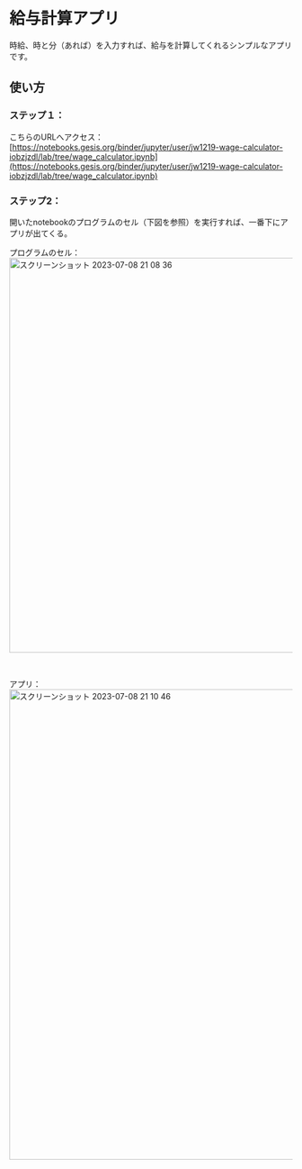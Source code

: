 # 給与計算アプリ

時給、時と分（あれば）を入力すれば、給与を計算してくれるシンプルなアプリです。

## 使い方

### ステップ１：

こちらのURLへアクセス：  
[https://notebooks.gesis.org/binder/jupyter/user/jw1219-wage-calculator-iobzjzdl/lab/tree/wage_calculator.ipynb](https://notebooks.gesis.org/binder/jupyter/user/jw1219-wage-calculator-iobzjzdl/lab/tree/wage_calculator.ipynb)

### ステップ2：

開いたnotebookのプログラムのセル（下図を参照）を実行すれば、一番下にアプリが出てくる。

プログラムのセル：  
<img width="701" alt="スクリーンショット 2023-07-08 21 08 36" src="https://github.com/jw1219/wage-calculator/assets/121003840/47fc75c1-83e7-4b5a-9d6c-7fc91eda0873">

<br>

アプリ：  
<img width="835" alt="スクリーンショット 2023-07-08 21 10 46" src="https://github.com/jw1219/wage-calculator/assets/121003840/5ace6441-1522-46db-8be7-ba76c678356f">

